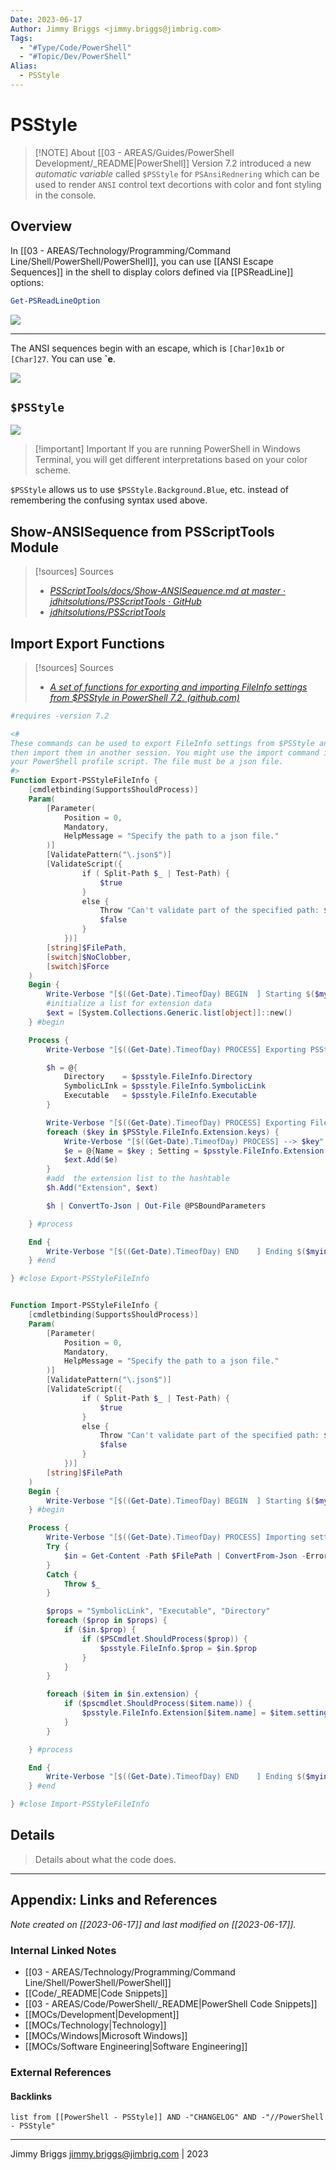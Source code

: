 ```yaml
---
Date: 2023-06-17
Author: Jimmy Briggs <jimmy.briggs@jimbrig.com>
Tags:
  - "#Type/Code/PowerShell"
  - "#Topic/Dev/PowerShell"
Alias:
  - PSStyle
---
```


# PSStyle

> [!NOTE] About
> [[03 - AREAS/Guides/PowerShell Development/_README|PowerShell]] Version 7.2 introduced a new *automatic variable* called `$PSStyle` for `PSAnsiRednering` which can be used to render `ANSI` control text decortions with color and font styling in the console.

## Overview

In [[03 - AREAS/Technology/Programming/Command Line/Shell/PowerShell/PowerShell]], you can use [[ANSI Escape Sequences]] in the shell to display colors defined via [[PSReadLine]] options:

```powershell
Get-PSReadLineOption
```

![](https://i.imgur.com/OA2IqJK.png)

***

The ANSI sequences begin with an escape, which is `[Char]0x1b` or `[Char]27`. You can use **\`e**. 

![](https://i.imgur.com/5TRVuJ7.png)

## `$PSStyle`

![](https://i.imgur.com/Y4RKYdR.png)

> [!important] Important
> If you are running PowerShell in Windows Terminal, you will get different interpretations based on your color scheme.

`$PSStyle` allows us to use `$PSStyle.Background.Blue`, etc. instead of remembering the confusing syntax used above.

## Show-ANSISequence from PSScriptTools Module

> [!sources] Sources
> - *[PSScriptTools/docs/Show-ANSISequence.md at master · jdhitsolutions/PSScriptTools · GitHub](https://github.com/jdhitsolutions/PSScriptTools/blob/master/docs/Show-ANSISequence.md)*
> - *[jdhitsolutions/PSScriptTools](https://github.com/jdhitsolutions/PSScriptTools)*

## Import Export Functions

> [!sources] Sources
> - *[A set of functions for exporting and importing FileInfo settings from $PSStyle in PowerShell 7.2. (github.com)](https://gist.github.com/jimbrig/3d21a430064cf3654f68925ee339a2b2)*


```powershell
#requires -version 7.2

<#
These commands can be used to export FileInfo settings from $PSStyle and
then import them in another session. You might use the import command in
your PowerShell profile script. The file must be a json file.
#>
Function Export-PSStyleFileInfo {
    [cmdletbinding(SupportsShouldProcess)]
    Param(
        [Parameter(
            Position = 0,
            Mandatory,
            HelpMessage = "Specify the path to a json file."
        )]
        [ValidatePattern("\.json$")]
        [ValidateScript({
                if ( Split-Path $_ | Test-Path) {
                    $true
                }
                else {
                    Throw "Can't validate part of the specified path: $_"
                    $false
                }
            })]
        [string]$FilePath,
        [switch]$NoClobber,
        [switch]$Force
    )
    Begin {
        Write-Verbose "[$((Get-Date).TimeofDay) BEGIN  ] Starting $($myinvocation.mycommand)"
        #initialize a list for extension data
        $ext = [System.Collections.Generic.list[object]]::new()
    } #begin

    Process {
        Write-Verbose "[$((Get-Date).TimeofDay) PROCESS] Exporting PSStyle FileInfo settings to $FilePath "

        $h = @{
            Directory    = $psstyle.FileInfo.Directory
            SymbolicLInk = $psstyle.FileInfo.SymbolicLink
            Executable   = $psstyle.FileInfo.Executable
        }

        Write-Verbose "[$((Get-Date).TimeofDay) PROCESS] Exporting File Extensions"
        foreach ($key in $PSStyle.FileInfo.Extension.keys) {
            Write-Verbose "[$((Get-Date).TimeofDay) PROCESS] --> $key"
            $e = @{Name = $key ; Setting = $psstyle.FileInfo.Extension[$key] }
            $ext.Add($e)
        }
        #add  the extension list to the hashtable
        $h.Add("Extension", $ext)

        $h | ConvertTo-Json | Out-File @PSBoundParameters

    } #process

    End {
        Write-Verbose "[$((Get-Date).TimeofDay) END    ] Ending $($myinvocation.mycommand)"
    } #end

} #close Export-PSStyleFileInfo


Function Import-PSStyleFileInfo {
    [cmdletbinding(SupportsShouldProcess)]
    Param(
        [Parameter(
            Position = 0,
            Mandatory,
            HelpMessage = "Specify the path to a json file."
        )]
        [ValidatePattern("\.json$")]
        [ValidateScript({
                if ( Split-Path $_ | Test-Path) {
                    $true
                }
                else {
                    Throw "Can't validate part of the specified path: $_"
                    $false
                }
            })]
        [string]$FilePath
    )
    Begin {
        Write-Verbose "[$((Get-Date).TimeofDay) BEGIN  ] Starting $($myinvocation.mycommand)"
    } #begin

    Process {
        Write-Verbose "[$((Get-Date).TimeofDay) PROCESS] Importing settings from $FilePath"
        Try {
            $in = Get-Content -Path $FilePath | ConvertFrom-Json -ErrorAction stop
        }
        Catch {
            Throw $_
        }

        $props = "SymbolicLink", "Executable", "Directory"
        foreach ($prop in $props) {
            if ($in.$prop) {
                if ($PSCmdlet.ShouldProcess($prop)) {
                    $psstyle.FileInfo.$prop = $in.$prop
                }
            }
        }

        foreach ($item in $in.extension) {
            if ($pscmdlet.ShouldProcess($item.name)) {
                $psstyle.FileInfo.Extension[$item.name] = $item.setting
            }
        }

    } #process

    End {
        Write-Verbose "[$((Get-Date).TimeofDay) END    ] Ending $($myinvocation.mycommand)"
    } #end

} #close Import-PSStyleFileInfo
```

## Details

> Details about what the code does.


***

## Appendix: Links and References

*Note created on [[2023-06-17]] and last modified on [[2023-06-17]].*

### Internal Linked Notes

- [[03 - AREAS/Technology/Programming/Command Line/Shell/PowerShell/PowerShell]]
- [[Code/_README|Code Snippets]]
- [[03 - AREAS/Code/PowerShell/_README|PowerShell Code Snippets]]
- [[MOCs/Development|Development]]
- [[MOCs/Technology|Technology]]
- [[MOCs/Windows|Microsoft Windows]]
- [[MOCs/Software Engineering|Software Engineering]]

### External References

#### Backlinks

```dataview
list from [[PowerShell - PSStyle]] AND -"CHANGELOG" AND -"//PowerShell - PSStyle"
```


***

Jimmy Briggs <jimmy.briggs@jimbrig.com> | 2023

